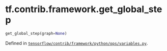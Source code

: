 <div itemscope itemtype="http://developers.google.com/ReferenceObject">
<meta itemprop="name" content="tf.contrib.framework.get_global_step" />
</div>

# tf.contrib.framework.get_global_step

``` python
get_global_step(graph=None)
```



Defined in [`tensorflow/contrib/framework/python/ops/variables.py`](https://www.tensorflow.org/code/tensorflow/contrib/framework/python/ops/variables.py).

